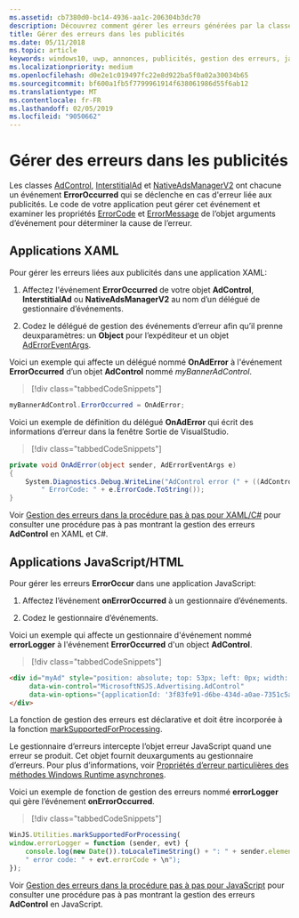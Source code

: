 ```yaml
---
ms.assetid: cb7380d0-bc14-4936-aa1c-206304b3dc70
description: Découvrez comment gérer les erreurs générées par la classe AdControl dans les bibliothèques de publicités Microsoft.
title: Gérer des erreurs dans les publicités
ms.date: 05/11/2018
ms.topic: article
keywords: windows10, uwp, annonces, publicités, gestion des erreurs, javascript, XAML, c#
ms.localizationpriority: medium
ms.openlocfilehash: d0e2e1c019497fc22e8d922ba5f0a02a30034b65
ms.sourcegitcommit: bf600a1fb5f7799961914f638061986d55f6ab12
ms.translationtype: MT
ms.contentlocale: fr-FR
ms.lasthandoff: 02/05/2019
ms.locfileid: "9050662"
---
```

# <a name="handle-ad-errors"></a>Gérer des erreurs dans les publicités

Les classes [AdControl](https://docs.microsoft.com/uwp/api/microsoft.advertising.winrt.ui.adcontrol), [InterstitialAd](https://docs.microsoft.com/uwp/api/microsoft.advertising.winrt.ui.interstitialad) et [NativeAdsManagerV2](https://docs.microsoft.com/uwp/api/microsoft.advertising.winrt.ui.nativeadsmanagerv2) ont chacune un événement **ErrorOccurred** qui se déclenche en cas d'erreur liée aux publicités. Le code de votre application peut gérer cet événement et examiner les propriétés [ErrorCode](https://docs.microsoft.com/uwp/api/microsoft.advertising.winrt.ui.aderroreventargs.errorcode) et [ErrorMessage](https://docs.microsoft.com/uwp/api/microsoft.advertising.winrt.ui.aderroreventargs.errormessage) de l’objet arguments d’événement pour déterminer la cause de l’erreur.

<span id="bkmk-dotnet"/>

## <a name="xaml-apps"></a>Applications XAML

Pour gérer les erreurs liées aux publicités dans une application XAML:

1. Affectez l'événement **ErrorOccurred** de votre objet **AdControl**, **InterstitialAd** ou **NativeAdsManagerV2** au nom d’un délégué de gestionnaire d’événements.

2. Codez le délégué de gestion des événements d’erreur afin qu’il prenne deuxparamètres: un **Object** pour l’expéditeur et un objet [AdErrorEventArgs](https://docs.microsoft.com/uwp/api/microsoft.advertising.winrt.ui.aderroreventargs).

Voici un exemple qui affecte un délégué nommé **OnAdError** à l'événement **ErrorOccurred** d’un objet **AdControl** nommé *myBannerAdControl*.

> [!div class="tabbedCodeSnippets"]
``` csharp
myBannerAdControl.ErrorOccurred = OnAdError;
```

Voici un exemple de définition du délégué **OnAdError** qui écrit des informations d’erreur dans la fenêtre Sortie de VisualStudio.

> [!div class="tabbedCodeSnippets"]
``` csharp
private void OnAdError(object sender, AdErrorEventArgs e)
{
    System.Diagnostics.Debug.WriteLine("AdControl error (" + ((AdControl)sender).Name + "): " + e.Error +
        " ErrorCode: " + e.ErrorCode.ToString());
}
```

Voir [Gestion des erreurs dans la procédure pas à pas pour XAML/C#](error-handling-in-xamlc-walkthrough.md) pour consulter une procédure pas à pas montrant la gestion des erreurs **AdControl** en XAML et C#.

<span id="bkmk-javascript"/>

## <a name="javascripthtml-apps"></a>Applications JavaScript/HTML

Pour gérer les erreurs **ErrorOccur** dans une application JavaScript:

1.  Affectez l’événement **onErrorOccurred** à un gestionnaire d’événements.

2.  Codez le gestionnaire d’événements.

Voici un exemple qui affecte un gestionnaire d'événement nommé **errorLogger** à l'événement **ErrorOccurred** d'un object **AdControl**.

> [!div class="tabbedCodeSnippets"]
``` html
<div id="myAd" style="position: absolute; top: 53px; left: 0px; width: 250px; height: 250px; z-index: 1"
     data-win-control="MicrosoftNSJS.Advertising.AdControl"
     data-win-options="{applicationId: '3f83fe91-d6be-434d-a0ae-7351c5a997f1', adUnitId: 'test', onErrorOccurred: errorLogger}">
</div>
```

La fonction de gestion des erreurs est déclarative et doit être incorporée à la fonction [markSupportedForProcessing](https://msdn.microsoft.com/library/windows/apps/Hh967819.aspx).

Le gestionnaire d’erreurs intercepte l’objet erreur JavaScript quand une erreur se produit. Cet objet fournit deuxarguments au gestionnaire d’erreurs. Pour plus d’informations, voir [Propriétés d’erreur particulières des méthodes Windows Runtime asynchrones](https://msdn.microsoft.com/library/windows/apps/hh994690.aspx).

Voici un exemple de fonction de gestion des erreurs nommé **errorLogger** qui gère l’événement **onErrorOccurred**.

> [!div class="tabbedCodeSnippets"]
``` javascript
WinJS.Utilities.markSupportedForProcessing(
window.errorLogger = function (sender, evt) {
    console.log(new Date()).toLocaleTimeString() + ": " + sender.element.id + " error: " + evt.errorMessage +
    " error code: " + evt.errorCode + \n");
});
```

Voir [Gestion des erreurs dans la procédure pas à pas pour JavaScript](error-handling-in-javascript-walkthrough.md) pour consulter une procédure pas à pas montrant la gestion des erreurs **AdControl** en JavaScript.

